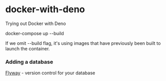 # docker-with-deno
Trying out Docker with Deno

docker-compose up --build

If we omit --build flag, it's using images that have previously been built to launch the container.

### Adding a database


[Flyway](https://flywaydb.org/) - version control for your database